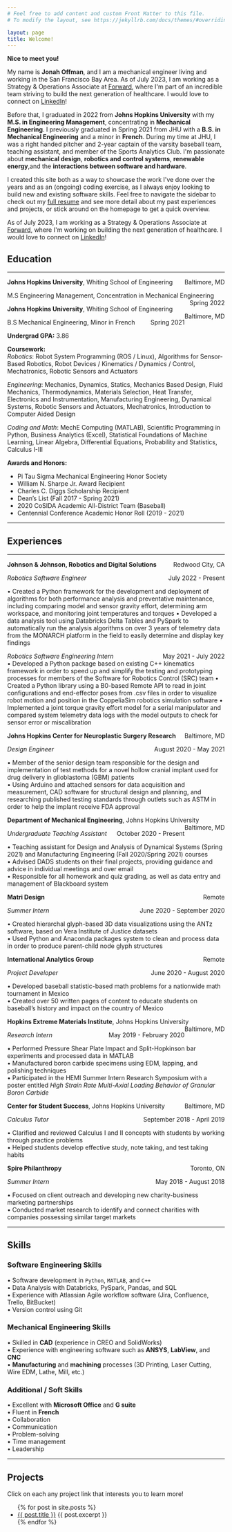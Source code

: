 ```yaml
---
# Feel free to add content and custom Front Matter to this file.
# To modify the layout, see https://jekyllrb.com/docs/themes/#overriding-theme-defaults

layout: page
title: Welcome!
---
```


**Nice to meet you!**  

My name is **Jonah Offman**, and I am a mechanical engineer living and working in the San Francisco Bay Area. As of July 2023, I am working as a Strategy & Operations Associate at [Forward](goforward.com), where I'm part of an incredible team striving to build the next generation of healthcare. I would love to connect on [LinkedIn](https://www.linkedin.com/in/jonah-offman/)!

Before that, I graduated in 2022 from **Johns Hopkins University** with my **M.S. in Engineering Management**, concentrating in **Mechanical Engineering**. I previously graduated in Spring 2021 from JHU with a **B.S. in Mechanical Engineering** and a minor in **French**. During my time at JHU, I was a right handed pitcher and 2-year captain of the varsity baseball team, teaching assistant, and member of the Sports Analytics Club. I'm passionate about **mechanical design**, **robotics and control systems**, **renewable energy**,and the **interactions between software and hardware**. 

I created this site both as a way to showcase the work I've done over the years and as an (ongoing) coding exercise, as I always enjoy looking to build new and existing software skills. Feel free to navigate the sidebar to check out my [full resume](/resume/) and see more detail about my past experiences and projects, or stick around on the homepage to get a quick overview.

As of July 2023, I am working as a Strategy & Operations Associate at [Forward](goforward.com), where I'm working on building the next generation of healthcare. I would love to connect on [LinkedIn](https://www.linkedin.com/in/jonah-offman/)!

## Education 
---
<p style="text-align:left; margin-bottom: 0;">
    <b>Johns Hopkins University</b>, Whiting School of Engineering
    <span style="float:right;margin-bottom: 0">
        Baltimore, MD
    </span>
</p>
<p style="text-align:left; margin: 0, padding-top: 0; margin-bottom: 0;">
    M.S Engineering Management, Concentration in Mechanical Engineering
    <span style="float:right; margin-bottom: 0">
        Spring 2022
    </span>
</p>
<p></p>
<p style="text-align:left; margin-bottom: 0;">
    <b>Johns Hopkins University</b>, Whiting School of Engineering
    <span style="float:right;margin-bottom: 0">
        Baltimore, MD
    </span>
</p>
<p style="text-align:left; margin: 0, padding-top: 0; margin-bottom: 0;">
    B.S Mechanical Engineering, Minor in French
    <span style="float:right; margin-bottom: 0">
        Spring 2021
    </span>
</p>
<p style="text-align:left; margin: 0, padding-top: 0;">
    <b>Undergrad GPA:</b> 3.86
</p>

**Coursework:**   
*Robotics*: Robot System Programming (ROS / Linux), Algorithms for Sensor-Based Robotics, Robot Devices / Kinematics / Dynamics / Control, Mechatronics, Robotic Sensors and Actuators 

*Engineering*: Mechanics, Dynamics, Statics, Mechanics Based Design, Fluid Mechanics, Thermodynamics, Materials Selection, Heat Transfer, Electronics and Instrumentation, Manufacturing Engineering, Dynamical Systems, Robotic Sensors and Actuators, Mechatronics, Introduction to Computer Aided Design

*Coding and Math*: MechE Computing (MATLAB), Scientific Programming in Python, Business Analytics (Excel), Statistical Foundations of Machine Learning, Linear Algebra, Differential Equations, Probability and Statistics, Calculus I-III

**Awards and Honors:**  
- Pi Tau Sigma Mechanical Engineering Honor Society
- William N. Sharpe Jr. Award Recipient
- Charles C. Diggs Scholarship Recipient
- Dean’s List (Fall 2017 - Spring 2021)
- 2020 CoSIDA Academic All-District Team (Baseball)
- Centennial Conference Academic Honor Roll (2019 - 2021)  

---
## Experiences  
---
<p style="text-align:left; margin-bottom: 0;">
    <b>Johnson & Johnson, Robotics and Digital Solutions</b>
    <span style="float:right;margin-bottom: 0">
        Redwood City, CA
    </span>
</p>
<p style="text-align:left; margin: 0, padding-top: 0; margin-bottom: 0;">
    <i>Robotics Software Engineer</i>
    <span style="float:right; margin-bottom: 0">
        July 2022 - Present
    </span>
</p>

• Created a Python framework for the development and deployment of algorithms for both performance analysis and preventative maintenance, including comparing model and sensor gravity effort, determining arm workspace, and monitoring joint temperatures and torques 
• Developed a data analysis tool using Databricks Delta Tables and PySpark to automatically run the analysis algorithms on over 3 years of telemetry data from the MONARCH platform in the field to easily determine and display key findings 

<p style="text-align:left; margin: 0, padding-top: 0; margin-bottom: 0;">
    <i>Robotics Software Engineering Intern</i>
    <span style="float:right; margin-bottom: 0">
        May 2021 - July 2022
    </span>
</p>
• Developed a Python package based on existing C++ kinematics framework in order to speed up and simplify the testing and prototyping processes for members of the Software for Robotics Control (SRC) team  
• Created a Python library using a B0-based Remote API to read in joint configurations and end-effector poses from .csv files in order to visualize robot motion and position in the CoppeliaSim robotics simulation software
• Implemented a joint torque gravity effort model for a serial manipulator and compared system telemetry data logs with the model outputs to check for sensor error or miscalibration

<p style="text-align:left; margin-bottom: 0;">
    <b>Johns Hopkins Center for Neuroplastic Surgery Research</b>
    <span style="float:right;margin-bottom: 0">
        Baltimore, MD
    </span>
</p>
<p style="text-align:left; margin: 0, padding-top: 0; margin-bottom: 0;">
    <i>Design Engineer</i>
    <span style="float:right; margin-bottom: 0">
        August 2020 - May 2021
    </span>
</p>

• Member of the senior design team responsible for the design and implementation of test methods for a novel hollow cranial implant used for drug delivery in glioblastoma (GBM) patients  
• Using Arduino and attached sensors for data acquisition and measurement, CAD software for structural design and planning, and researching published testing standards through outlets such as ASTM in order to help the implant receive FDA approval  

<p style="text-align:left; margin-bottom: 0;">
    <b>Department of Mechanical Engineering</b>, Johns Hopkins University
    <span style="float:right;margin-bottom: 0">
        Baltimore, MD
    </span>
</p>
<p style="text-align:left; margin: 0, padding-top: 0; margin-bottom: 0;">
    <i>Undergraduate Teaching Assistant</i>
    <span style="float:right; margin-bottom: 0">
        October 2020 - Present
    </span>
</p>

• Teaching assistant for Design and Analysis of Dynamical Systems (Spring 2021) and Manufacturing Engineering (Fall 2020/Spring 2021) courses   
• Advised DADS students on their final projects, providing guidance and advice in individual meetings and over email   
• Responsible for all homework and quiz grading, as well as data entry and management of Blackboard system

<p style="text-align:left; margin-bottom: 0;">
    <b>Matri Design</b>
    <span style="float:right;margin-bottom: 0">
        Remote
    </span>
</p>
<p style="text-align:left; margin: 0, padding-top: 0; margin-bottom: 0;">
    <i>Summer Intern</i>
    <span style="float:right; margin-bottom: 0">
        June 2020 - September 2020
    </span>
</p>

• Created hierarchal glyph-based 3D data visualizations using the ANTz software, based on Vera Institute of Justice datasets  
• Used Python and Anaconda packages system to clean and process data in order to produce parent-child node glyph structures

<p style="text-align:left; margin-bottom: 0;">
    <b>International Analytics Group</b>
    <span style="float:right;margin-bottom: 0">
        Remote
    </span>
</p>
<p style="text-align:left; margin: 0, padding-top: 0; margin-bottom: 0;">
    <i>Project Developer</i>
    <span style="float:right; margin-bottom: 0">
        June 2020 - August 2020
    </span>
</p>

• Developed baseball statistic-based math problems for a nationwide math tournament in Mexico  
• Created over 50 written pages of content to educate students on baseball’s history and impact on the country of Mexico

<p style="text-align:left; margin-bottom: 0;">
    <b>Hopkins Extreme Materials Institute</b>, Johns Hopkins University
    <span style="float:right;margin-bottom: 0">
        Baltimore, MD
    </span>
</p>
<p style="text-align:left; margin: 0, padding-top: 0; margin-bottom: 0;">
    <i>Research Intern</i>
    <span style="float:right; margin-bottom: 0">
        May 2019 - February 2020
    </span>
</p>

• Performed Pressure Shear Plate Impact and Split-Hopkinson bar experiments and processed data in MATLAB  
• Manufactured boron carbide specimens using EDM, lapping, and polishing techniques  
• Participated in the HEMI Summer Intern Research Symposium with a poster entitled *High Strain Rate Multi-Axial Loading Behavior of Granular Boron Carbide*

<p style="text-align:left; margin-bottom: 0;">
    <b>Center for Student Success</b>, Johns Hopkins University
    <span style="float:right;margin-bottom: 0">
        Baltimore, MD
    </span>
</p>
<p style="text-align:left; margin: 0, padding-top: 0; margin-bottom: 0;">
    <i>Calculus Tutor</i>
    <span style="float:right; margin-bottom: 0">
        September 2018 - April 2019
    </span>
</p>

• Clarified and reviewed Calculus I and II concepts with students by working through practice problems  
• Helped students develop effective study, note taking, and test taking habits

<p style="text-align:left; margin-bottom: 0;">
    <b>Spire Philanthropy</b>
    <span style="float:right;margin-bottom: 0">
        Toronto, ON
    </span>
</p>
<p style="text-align:left; margin: 0, padding-top: 0; margin-bottom: 0;">
    <i>Summer Intern</i>
    <span style="float:right; margin-bottom: 0">
        May 2018 - August 2018
    </span>
</p>

• Focused on client outreach and developing new charity-business marketing partnerships  
• Conducted market research to identify and connect charities with companies possessing similar target markets

---

## Skills 

### Software Engineering Skills
• Software development in `Python`, `MATLAB`, and `C++`  
• Data Analysis with Databricks, PySpark, Pandas, and SQL  
• Experience with Atlassian Agile workflow software (Jira, Confluence, Trello, BitBucket)  
• Version control using Git  
### Mechanical Engineering Skills
• Skilled in **CAD** (experience in CREO and SolidWorks)      
• Experience with engineering software such as **ANSYS**, **LabView**, and **CNC**     
• **Manufacturing** and **machining** processes (3D Printing, Laser Cutting, Wire EDM, Lathe, Mill, etc.)   
### Additional / Soft Skills      
• Excellent with **Microsoft Office** and **G suite**  
• Fluent in **French**  
• Collaboration  
• Communication  
• Problem-solving  
• Time management  
• Leadership      

--- 
## Projects
Click on each any project link that interests you to learn more!

<ul>
  {% for post in site.posts %}
    <li>
      <a href="{{ post.url }}">{{ post.title }}</a>
      {{ post.excerpt }}
    </li>
  {% endfor %}
</ul>